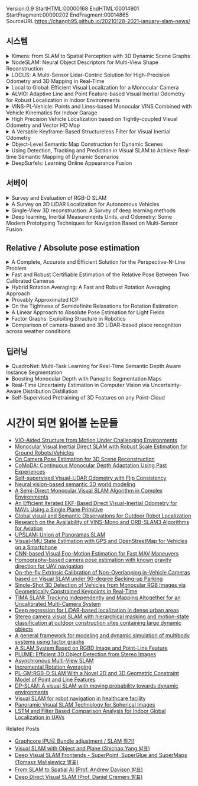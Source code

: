 Version:0.9 StartHTML:00000168 EndHTML:00014901 StartFragment:00000202 EndFragment:00014865 SourceURL:https://changh95.github.io/20210128-2021-january-slam-news/

## 시스템

<details>
  <summary> Kimera: from SLAM to Spatial Perception with 3D Dynamic Scene Graphs </summary>


</details>

<details>
  <summary> NodeSLAM: Neural Object Descriptors for Multi-View Shape Reconstruction </summary>


</details>

<details>
  <summary> LOCUS: A Multi-Sensor Lidar-Centric Solution for High-Precision Odometry and 3D Mapping in Real-Time </summary>


</details>

<details>
  <summary> Local to Global: Efficient Visual Localization for a Monocular Camera </summary>


</details>

<details>
  <summary> ALVIO: Adaptive Line and Point Feature-based Visual Inertial Odometry for Robust Localization in Indoor Environments </summary>


</details>

<details>
  <summary> VINS-PL-Vehicle: Points and Lines-based Monocular VINS Combined with Vehicle Kinematics for Indoor Garage </summary>


</details>

<details>
  <summary> High Precision Vehicle Localization based on Tightly-coupled Visual Odometry and Vector HD Map </summary>


</details>

<details>
  <summary> A Versatile Keyframe-Based Structureless Filter for Visual Inertial Odometry </summary>


</details>

<details>
  <summary> Object-Level Semantic Map Construction for Dynamic Scenes </summary>


</details>

<details>
  <summary> Using Detection, Tracking and Prediction in Visual SLAM to Achieve Real-time Semantic Mapping of Dynamic Scenarios </summary>


</details>

<details>
  <summary> DeepSurfels: Learning Online Appearance Fusion </summary>


</details>

## 서베이

<details>
  <summary> Survey and Evaluation of RGB-D SLAM </summary>


</details>

<details>
  <summary> A Survey on 3D LiDAR Localization for Autonomous Vehicles </summary>


</details>

<details>
  <summary> Single-View 3D reconstruction: A Survey of deep learning methods </summary>


</details>

<details>
  <summary> Deep learning, Inertial Measurements Units, and Odometry: 
Some Modern Prototyping Techniques for Navigation Based on Multi-Sensor 
Fusion </summary>


</details>

## Relative / Absolute pose estimation

<details>
  <summary> A Complete, Accurate and Efficient Solution for the Perspective-N-Line Problem </summary>


</details>

<details>
  <summary> Fast and Robust Certifiable Estimation of the Relative Pose Between Two Calibrated Cameras </summary>


</details>

<details>
  <summary> Hybrid Rotation Averaging: A Fast and Robust Rotation Averaging Approach </summary>


</details>

<details>
  <summary> Provably Approximated ICP </summary>


</details>

<details>
  <summary> On the Tightness of Semidefinite Relaxations for Rotation Estimation </summary>


</details>

<details>
  <summary> A Linear Approach to Absolute Pose Estimation for Light Fields </summary>


</details>

<details>
  <summary> Factor Graphs: Exploiting Structure in Robotics </summary>


</details>

<details>
  <summary> Comparison of camera-based and 3D LiDAR-based place recognition across weather conditions </summary>


</details>

## 딥러닝

<details>
  <summary> QuadroNet: Multi-Task Learning for Real-Time Semantic Depth Aware Instance Segmentation </summary>


</details>

<details>
  <summary> Boosting Monocular Depth with Panoptic Segmentation Maps </summary>


</details>

<details>
  <summary> Real-Time Uncertainty Estimation in Computer Vision via Uncertainty-Aware Distribution Distillation </summary>


</details>

<details>
  <summary> Self-Supervised Pretraining of 3D Features on any Point-Cloud </summary>


</details>

# 시간이 되면 읽어볼 논문들

- [VIO-Aided Structure from Motion Under Challenging Environments](https://arxiv.org/pdf/2101.09657.pdf)
- [Monocular Visual Inertial Direct SLAM with Robust Scale Estimation for Ground Robots/Vehicles](https://www.mdpi.com/2218-6581/10/1/23/htm)
- [On Camera Pose Estimation for 3D Scene Reconstruction](https://dl.acm.org/doi/abs/10.1145/3430984.3431038)
- [CoMoDA: Continuous Monocular Depth Adaptation Using Past Experiences](https://openaccess.thecvf.com/content/WACV2021/papers/Kuznietsov_CoMoDA_Continuous_Monocular_Depth_Adaptation_Using_Past_Experiences_WACV_2021_paper.pdf)
- [Self-supervised Visual-LiDAR Odometry with Flip Consistency](https://openaccess.thecvf.com/content/WACV2021/papers/Li_Self-Supervised_Visual-LiDAR_Odometry_With_Flip_Consistency_WACV_2021_paper.pdf)
- [Neural vision-based semantic 3D world modeling](https://openaccess.thecvf.com/content/WACV2021W/AVV/papers/Papadopoulos_Neural_Vision-Based_Semantic_3D_World_Modeling_WACVW_2021_paper.pdf)
- [A Semi-Direct Monocular Visual SLAM Algorithm in Complex Environments](https://link.springer.com/article/10.1007/s10846-020-01297-8)
- [An Efficient Iterated EKF-Based Direct Visual-Inertial Odometry for MAVs Using a Single Plane Primitive](https://ieeexplore.ieee.org/abstract/document/9309401)
- [Global visual and Semantic Observations for Outdoor Robot Localization](https://ieeexplore.ieee.org/abstract/document/9296251)
- [Research on the Availability of VINS-Mono and ORB-SLAM3 Algorithms for Aviation](https://www.researchgate.net/profile/Metin_Turan3/publication/347937332_Research_on_the_Availability_of_VINS-Mono_and_ORB-SLAM3_Algorithms_for_Aviation/links/5fe8d59e299bf140885031f7/Research-on-the-Availability-of-VINS-Mono-and-ORB-SLAM3-Algorithms-for-Aviation.pdf)
- [UPSLAM: Union of Panoramas SLAM](https://arxiv.org/pdf/2101.00585.pdf)
- [Visual-IMU State Estimation with GPS and OpenStreetMap for Vehicles on a Smartphone](https://ieeexplore.ieee.org/abstract/document/9305386)
- [CNN-based Visual Ego-Motion Estimation for Fast MAV Maneuvers](https://arxiv.org/pdf/2101.01841.pdf)
- [Homography-based camera pose estimation with known gravity direction for UAV navigation](http://scis.scichina.com/en/2021/112204.pdf)
- [On-the-fly Extrinsic Calibration of Non-Overlapping in-Vehicle Cameras based on Visual SLAM under 90-degree Backing-up Parking](https://ieeexplore.ieee.org/abstract/document/9304530)
- [Single-Shot 3D Detection of Vehicles from Monocular RGB Images via Geometrically Constrained Keypoints in Real-Time](https://ieeexplore.ieee.org/abstract/document/9304847)
- [TIMA SLAM: Tracking Independently and Mapping Altogether for an Uncalibrated Multi-Camera System](https://www.mdpi.com/1424-8220/21/2/409/pdf)
- [Deep regression for LiDAR-based localization in dense urban areas](https://www.sciencedirect.com/science/article/abs/pii/S0924271620303518)
- [Stereo  camera visual SLAM with hierarchical masking and motion-state  classification at outdoor construction sites containing large dynamic  objects](https://www.tandfonline.com/doi/abs/10.1080/01691864.2020.1869586)
- [A general framework for modeling and dynamic simulation of multibody systems using factor graphs](https://arxiv.org/pdf/2101.02874.pdf)
- [A SLAM System Based on RGBD Image and Point-Line Feature](https://ieeexplore.ieee.org/stamp/stamp.jsp?arnumber=9316224)
- [PLUME: Efficient 3D Object Detection from Stereo Images](https://arxiv.org/pdf/2101.06594.pdf)
- [Asynchronous Multi-View SLAM](https://arxiv.org/pdf/2101.06562.pdf)
- [Incremental Rotation Averaging](https://link.springer.com/article/10.1007/s11263-020-01427-7)
- [PL-GM:RGB-D SLAM With a Novel 2D and 3D Geometric Constraint Model of Point and Line Features](https://ieeexplore.ieee.org/stamp/stamp.jsp?arnumber=9316710)
- [DP-SLAM: A visual SLAM with moving probability towards dynamic environments](https://www.researchgate.net/profile/Zonghai_Chen/publication/348256049_DP-SLAM_A_visual_SLAM_with_moving_probability_towards_dynamic_environments/links/5fff9c3845851553a0418106/DP-SLAM-A-visual-SLAM-with-moving-probability-towards-dynamic-environments.pdf)
- [Visual SLAM for robot navigation in healthcare facility](https://www.sciencedirect.com/science/article/pii/S0031320321000091)
- [Panoramic Visual SLAM Technology for Spherical Images](https://www.mdpi.com/1424-8220/21/3/705/pdf)
- [LSTM and Filter Based Comparison Analysis for Indoor Global Localization in UAVs](https://ieeexplore.ieee.org/stamp/stamp.jsp?arnumber=9316698)

Related Posts

- [Graphcore IPU로 Bundle adjustment / SLAM 하기!](https://changh95.github.io/20210128-gbp-poplar/)
- [Visual SLAM with Object and Plane (Shichao Yang 발표)](https://changh95.github.io/20201228-cvpr2020-slam-yang/)
- [Deep Visual SLAM Frontends - SuperPoint, SuperGlue and SuperMaps (Tomasz Malisiewicz 발표)](https://changh95.github.io/20201227-cvpr2020-slam-malisiewicz/)
- [From SLAM to Spatial AI (Prof. Andrew Davison 발표)](https://changh95.github.io/20201226-CVPR-2020-SLAM-workshop-Davison/)
- [Deep Direct Visual SLAM (Prof. Daniel Cremers 발표)](https://changh95.github.io/20201225-CVPR2020-Cremers-SLAM-workshop/)